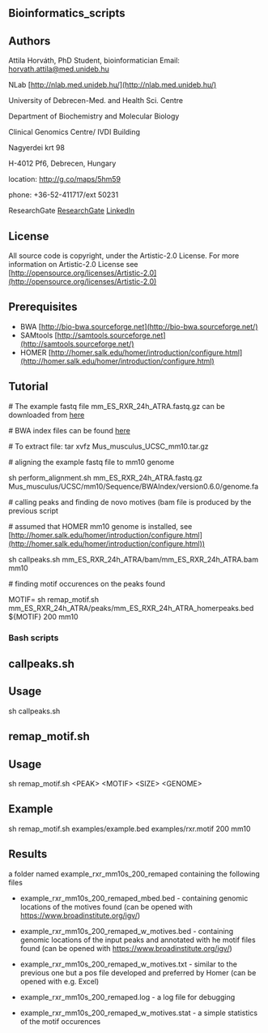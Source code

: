 ## Bioinformatics_scripts ##


## Authors ##

Attila Horváth, PhD Student, bioinformatician
Email: horvath.attila@med.unideb.hu

NLab [http://nlab.med.unideb.hu/](http://nlab.med.unideb.hu/)

University of Debrecen-Med. and Health Sci. Centre

Department of Biochemistry and Molecular Biology

Clinical Genomics Centre/ IVDI Building

Nagyerdei krt 98

H-4012 Pf6, Debrecen, Hungary

location: http://g.co/maps/5hm59

phone: +36-52-411717/ext 50231

ResearchGate
[ResearchGate](https://www.researchgate.net/profile/Attila_Horvath9)
[LinkedIn](https://www.linkedin.com/hp/?dnr=oVL_xVLIOvvZ7IVooNyotA0wOPufXI8UAya1)

## License ##

All source code is copyright, under the Artistic-2.0 License.
For more information on Artistic-2.0 License see [http://opensource.org/licenses/Artistic-2.0](http://opensource.org/licenses/Artistic-2.0)

## Prerequisites ##
+ BWA [http://bio-bwa.sourceforge.net](http://bio-bwa.sourceforge.net/)
+ SAMtools [http://samtools.sourceforge.net](http://samtools.sourceforge.net/)
+ HOMER [http://homer.salk.edu/homer/introduction/configure.html](http://homer.salk.edu/homer/introduction/configure.html)

## Tutorial ##

\# The example fastq file mm_ES_RXR_24h_ATRA.fastq.gz can be downloaded from [here](ftp://ngsdata.ngsdeb.med.unideb.hu)

\# BWA index files can be found [here](ftp://igenome:G3nom3s4u@ussd-ftp.illumina.com/Mus_musculus/UCSC/mm10/Mus_musculus_UCSC_mm10.tar.gz)

\# To extract file: tar xvfz Mus_musculus_UCSC_mm10.tar.gz

\# aligning the example fastq file to mm10 genome

sh perform_alignment.sh mm_ES_RXR_24h_ATRA.fastq.gz Mus_musculus/UCSC/mm10/Sequence/BWAIndex/version0.6.0/genome.fa

\# calling peaks and finding de novo motives (bam file is produced by the previous script

\# assumed that HOMER mm10 genome is installed, see [http://homer.salk.edu/homer/introduction/configure.html](http://homer.salk.edu/homer/introduction/configure.html))

sh callpeaks.sh mm_ES_RXR_24h_ATRA/bam/mm_ES_RXR_24h_ATRA.bam mm10

\# finding motif occurences on the peaks found

MOTIF=
sh remap_motif.sh mm_ES_RXR_24h_ATRA/peaks/mm_ES_RXR_24h_ATRA_homerpeaks.bed \${MOTIF} 200 mm10

### Bash scripts ###

## callpeaks.sh ##

## Usage ##

sh callpeaks.sh <BAMFILE> <GENOME>

## remap_motif.sh ##

## Usage ##

sh remap_motif.sh \<PEAK\> \<MOTIF\> \<SIZE\> \<GENOME\>

## Example ##

sh remap_motif.sh examples/example.bed examples/rxr.motif 200 mm10

## Results ##

a folder named example_rxr_mm10s_200_remaped containing the following files

+ example_rxr_mm10s_200_remaped_mbed.bed  - containing genomic locations of the motives found (can be opened with https://www.broadinstitute.org/igv/)

+ example_rxr_mm10s_200_remaped_w_motives.bed  - containing genomic locations of the input peaks and annotated with he motif files found (can be opened with https://www.broadinstitute.org/igv/)

+ example_rxr_mm10s_200_remaped_w_motives.txt  - similar to the previous one but a pos file developed and preferred by Homer (can be opened with e.g. Excel) 

+ example_rxr_mm10s_200_remaped.log  - a log file for debugging

+ example_rxr_mm10s_200_remaped_w_motives.stat - a simple statistics of the motif occurences

